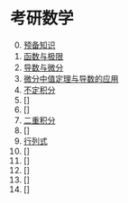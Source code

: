 # 考研数学

0. [预备知识](0.预备知识)
1. [函数与极限](1.函数与极限)
2. [导数与微分](2.导数与微分)
3. [微分中值定理与导数的应用](3.微分中值定理与导数的应用)
4. [不定积分](4.不定积分)
5. []
6. []
7. [二重积分](7.二重积分)
8. []
9. [行列式](9.行列式)
10. []
11. []
12. []
13. []
14. []
